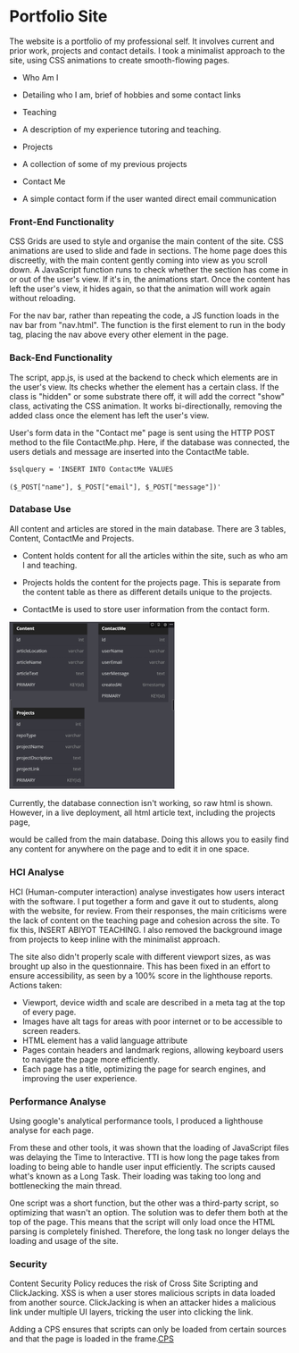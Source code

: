 
  

# Portfolio Site

  

The website is a portfolio of my professional self. It involves current and prior work, projects and contact details. I took a minimalist approach to the site, using CSS animations to create smooth-flowing pages.

  

  

- Who Am I

  

- Detailing who I am, brief of hobbies and some contact links

  

- Teaching

  

- A description of my experience tutoring and teaching.

  

- Projects

  

- A collection of some of my previous projects

  

- Contact Me

  

- A simple contact form if the user wanted direct email communication

  

  

### Front-End Functionality

  

CSS Grids are used to style and organise the main content of the site. CSS animations are used to slide and fade in sections. The home page does this discreetly, with the main content gently coming into view as you scroll down. A JavaScript function runs to check whether the section has come in or out of the user's view. If it's in, the animations start. Once the content has left the user's view, it hides again, so that the animation will work again without reloading.

  

For the nav bar, rather than repeating the code, a JS function loads in the nav bar from "nav.html". The function is the first element to run in the body tag, placing the nav above every other element in the page.

  

### Back-End Functionality

  

The script, app.js, is used at the backend to check which elements are in the user's view. Its checks whether the element has a certain class. If the class is "hidden" or some substrate there off, it will add the correct "show" class, activating the CSS animation. It works bi-directionally, removing the added class once the element has left the user's view.

  

User's form data in the "Contact me" page is sent using the HTTP POST method to the file ContactMe.php. Here, if the database was connected, the users detials and message are inserted into the ContactMe table.

```
$sqlquery = 'INSERT INTO ContactMe VALUES

($_POST["name"], $_POST["email"], $_POST["message"])'
```

  

### Database Use

  

All content and articles are stored in the main database. There are 3 tables, Content, ContactMe and Projects.

- Content holds content for all the articles within the site, such as who am I and teaching.

- Projects holds the content for the projects page. This is separate from the content table as there as different details unique to the projects.

- ContactMe is used to store user information from the contact form.

<img width="296" alt="DB Tables" src="DB design.jpg">

Currently, the database connection isn't working, so raw html is shown. However, in a live deployment, all html article text, including the projects page,

would be called from the main database. Doing this allows you to easily find any content for anywhere on the page and to edit it in one space.

  

### HCI Analyse

  

HCI (Human-computer interaction) analyse investigates how users interact with the software. I put together a form and gave it out to students, along with the website, for review. From their responses, the main criticisms were the lack of content on the teaching page and cohesion across the site. To fix this, INSERT ABIYOT TEACHING. I also removed the background image from projects to keep inline with the minimalist approach. 

The site also didn't properly scale with different viewport sizes, as was brought up also in the questionnaire. This has been fixed in an effort to ensure accessibility, as seen by a 100% score in the lighthouse reports. Actions taken:
- Viewport, device width and scale are described in a meta tag at the top of every page.
- Images have alt tags for areas with poor internet or to be accessible to screen readers. 
- HTML element has a valid language attribute
- Pages contain headers and landmark regions, allowing keyboard users to navigate the page more efficiently.
- Each page has a title, optimizing the page for search engines, and improving the user experience.

### Performance Analyse

  

Using google's analytical performance tools, I produced a lighthouse analyse for each page.

  

From these and other tools, it was shown that the loading of JavaScript files was delaying the Time to Interactive. TTI is how long the page takes from loading to being able to handle user input efficiently. The scripts caused what's known as a Long Task. Their loading was taking too long and bottlenecking the main thread.

  

One script was a short function, but the other was a third-party script, so optimizing that wasn't an option. The solution was to defer them both at the top of the page. This means that the script will only load once the HTML parsing is completely finished. Therefore, the long task no longer delays the loading and usage of the site.

  

### Security

  

Content Security Policy reduces the risk of Cross Site Scripting and ClickJacking. XSS is when a user stores malicious scripts in data loaded from another source. ClickJacking is when an attacker hides a malicious link under multiple UI layers, tricking the user into clicking the link.

  

Adding a CPS ensures that scripts can only be loaded from certain sources and that the page is loaded in the frame.[CPS](https://content-security-policy.com/)
